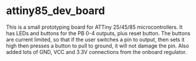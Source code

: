 # attiny85_dev_board

This is a small prototyping board for ATTiny 25/45/85 microcontrollers. It has LEDs and buttons for the PB 0-4 outputs, plus reset button. The buttons are current limited, so that if the user switches a pin to output, then sets it high then presses a button to pull to ground, it will not damage the pin. Also added lots of GND, VCC and 3.3V connections from the onboard regulator.
